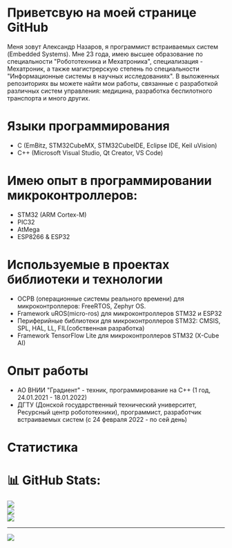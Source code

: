 
# Приветсвую на моей странице GitHub

Меня зовут Александр Назаров, я программист встраиваемых систем (Embedded Systems). Мне 23 года, имею высшее образование по специальности "Робототехника и Мехатроника", специализация - Мехатроник, а также магистрерскую степень по специальности "Информационные системы в научных исследованиях". В выложенных репозиториях вы можете найти мои работы, связанные с разработкой различных систем управления: медицина, разработка беспилотного транспорта и много других. 

# Языки программирования

- C (EmBitz, STM32CubeMX, STM32CubeIDE, Eclipse IDE, Keil uVision)
- C++ (Microsoft Visual Studio, Qt Creator, VS Code)

# Имею опыт в программировании микроконтроллеров:
- STM32 (ARM Cortex-M)
- PIC32
- AtMega
- ESP8266 & ESP32
# Используемые в проектах библиотеки и технологии
- ОСРВ (операционные системы реального времени) для микроконтроллеров: FreeRTOS, Zephyr OS.
- Framework uROS(micro-ros) для микроконтроллеров STM32 и ESP32
- Периферийные библиотеки для микроконтроллеров STM32: CMSIS, SPL, HAL, LL, FIL(собственная разработка)
- Framework TensorFlow Lite для микроконтроллеров STM32 (X-Cube AI)
# Опыт работы
- АО ВНИИ "Градиент" - техник, программирование на С++ (1 год, 24.01.2021 - 18.01.2022)
- ДГТУ (Донской государственный технический университет, Ресурсный центр робототехники), программист, разработчик встраиваемых систем (с 24 февраля 2022 - по сей день)


# Статистика
# 📊 GitHub Stats:
![](https://github-readme-stats.vercel.app/api?username=Casonka&theme=dark&hide_border=false&include_all_commits=false&count_private=false)<br/>
![](https://github-readme-streak-stats.herokuapp.com/?user=Casonka&theme=dark&hide_border=false)<br/>
![](https://github-readme-stats.vercel.app/api/top-langs/?username=Casonka&theme=dark&hide_border=false&include_all_commits=false&count_private=false&layout=compact)

---
[![](https://visitcount.itsvg.in/api?id=Casonka&icon=0&color=0)](https://visitcount.itsvg.in)

<!-- Proudly created with GPRM ( https://gprm.itsvg.in ) -->
